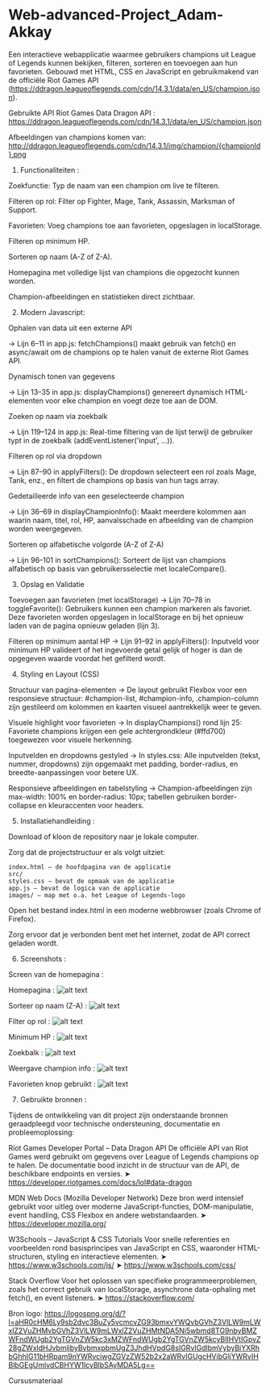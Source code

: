 # Web-advanced-Project_Adam-Akkay

Een interactieve webapplicatie waarmee gebruikers champions uit League of Legends kunnen bekijken, filteren, sorteren en toevoegen aan hun favorieten. Gebouwd met HTML, CSS en JavaScript en gebruikmakend van de officiële Riot Games API (https://ddragon.leagueoflegends.com/cdn/14.3.1/data/en_US/champion.json).

Gebruikte API
Riot Games Data Dragon API :
 https://ddragon.leagueoflegends.com/cdn/14.3.1/data/en_US/champion.json

Afbeeldingen van champions komen van:
 http://ddragon.leagueoflegends.com/cdn/14.3.1/img/champion/{championId}.png


1. Functionaliteiten :

 Zoekfunctie: Typ de naam van een champion om live te filteren.

 Filteren op rol: Filter op Fighter, Mage, Tank, Assassin, Marksman of Support.

 Favorieten: Voeg champions toe aan favorieten, opgeslagen in localStorage.

 Filteren op minimum HP.

 Sorteren op naam (A-Z of Z-A).

 Homepagina met volledige lijst van champions die opgezocht kunnen worden.

 Champion-afbeeldingen en statistieken direct zichtbaar.

2. Modern Javascript:

Ophalen van data uit een externe API

→ Lijn 6–11 in app.js:
fetchChampions() maakt gebruik van fetch() en async/await om de champions op te halen vanuit de externe Riot Games API.

 Dynamisch tonen van gegevens

→ Lijn 13–35 in app.js:
displayChampions() genereert dynamisch HTML-elementen voor elke champion en voegt deze toe aan de DOM.

 Zoeken op naam via zoekbalk

→ Lijn 119–124 in app.js:
Real-time filtering van de lijst terwijl de gebruiker typt in de zoekbalk (addEventListener('input', ...)).

 Filteren op rol via dropdown

→ Lijn 87–90 in applyFilters():
De dropdown selecteert een rol zoals Mage, Tank, enz., en filtert de champions op basis van hun tags array.

 Gedetailleerde info van een geselecteerde champion

→ Lijn 36–69 in displayChampionInfo():
Maakt meerdere kolommen aan waarin naam, titel, rol, HP, aanvalsschade en afbeelding van de champion worden weergegeven.

 Sorteren op alfabetische volgorde (A-Z of Z-A)

→ Lijn 96–101 in sortChampions():
Sorteert de lijst van champions alfabetisch op basis van gebruikersselectie met localeCompare().


3. Opslag en Validatie

Toevoegen aan favorieten (met localStorage)
→ Lijn 70–78 in toggleFavorite():
Gebruikers kunnen een champion markeren als favoriet. Deze favorieten worden opgeslagen in localStorage en bij het opnieuw laden van de pagina opnieuw geladen (lijn 3).

 Filteren op minimum aantal HP
→ Lijn 91–92 in applyFilters():
Inputveld voor minimum HP valideert of het ingevoerde getal gelijk of hoger is dan de opgegeven waarde voordat het gefilterd wordt.


4. Styling en Layout (CSS)

Structuur van pagina-elementen
→ De layout gebruikt Flexbox voor een responsieve structuur:
#champion-list, #champion-info, .champion-column zijn gestileerd om kolommen en kaarten visueel aantrekkelijk weer te geven.

 Visuele highlight voor favorieten
→ In displayChampions() rond lijn 25:
Favoriete champions krijgen een gele achtergrondkleur (#ffd700) toegewezen voor visuele herkenning.

 Inputvelden en dropdowns gestyled
→ In styles.css:
Alle inputvelden (tekst, nummer, dropdowns) zijn opgemaakt met padding, border-radius, en breedte-aanpassingen voor betere UX.

 Responsieve afbeeldingen en tabelstyling
→ Champion-afbeeldingen zijn max-width: 100% en border-radius: 10px; tabellen gebruiken border-collapse en kleuraccenten voor headers.







5. Installatiehandleiding :

  Download of kloon de repository naar je lokale computer.

 Zorg dat de projectstructuur er als volgt uitziet:

    index.html – de hoofdpagina van de applicatie     
    src/
    styles.css – bevat de opmaak van de applicatie
    app.js – bevat de logica van de applicatie  
    images/ – map met o.a. het League of Legends-logo

 Open het bestand index.html in een moderne webbrowser (zoals Chrome of Firefox).

 Zorg ervoor dat je verbonden bent met het internet, zodat de API correct geladen wordt.




6. Screenshots :

Screen van de homepagina :

Homepagina : 
![alt text](Homepagina.jpg)


Sorteer op naam (Z-A) :
![alt text](<Sorteer op naam (Z-A).png>)

Filter op rol : 
![alt text](<Filter op rol.png>)

Minimum HP : 
![alt text](<Minimum HP.png>)

Zoekbalk : 
![alt text](Zoekbalk.png)

Weergave champion info :
![alt text](<Weergave champion info.png>)

Favorieten knop gebruikt : 
![alt text](<Favorieten knop gebruikt.png>)










7. Gebruikte bronnen :


Tijdens de ontwikkeling van dit project zijn onderstaande bronnen geraadpleegd voor technische ondersteuning, documentatie en probleemoplossing:

 Riot Games Developer Portal – Data Dragon API
De officiële API van Riot Games werd gebruikt om gegevens over League of Legends champions op te halen. De documentatie bood inzicht in de structuur van de API, de beschikbare endpoints en versies.
➤ https://developer.riotgames.com/docs/lol#data-dragon

 MDN Web Docs (Mozilla Developer Network)
Deze bron werd intensief gebruikt voor uitleg over moderne JavaScript-functies, DOM-manipulatie, event handling, CSS Flexbox en andere webstandaarden.
➤ https://developer.mozilla.org/

 W3Schools – JavaScript & CSS Tutorials
Voor snelle referenties en voorbeelden rond basisprincipes van JavaScript en CSS, waaronder HTML-structuren, styling en interactieve elementen.
➤ https://www.w3schools.com/js/
➤ https://www.w3schools.com/css/

 Stack Overflow
Voor het oplossen van specifieke programmeerproblemen, zoals het correct gebruik van localStorage, asynchrone data-ophaling met fetch(), en event listeners.
➤ https://stackoverflow.com/

Bron logo: https://logospng.org/d/?l=aHR0cHM6Ly9sb2dvc3BuZy5vcmcvZG93bmxvYWQvbGVhZ3VlLW9mLWxlZ2VuZHMvbGVhZ3VlLW9mLWxlZ2VuZHMtNDA5Ni5wbmd8TG9nbyBMZWFndWUgb2YgTGVnZW5kc3xMZWFndWUgb2YgTGVnZW5kcyBlIHVtIGpvZ28gZWxldHJvbmljbyBvbmxpbmUgZ3JhdHVpdG8sIGRvIGdlbmVybyBiYXRhbGhhIG11bHRpam9nYWRvciwgZGVzZW52b2x2aWRvIGUgcHVibGljYWRvIHBlbGEgUmlvdCBHYW1lcyBlbSAyMDA5Lg==

Cursusmateriaal










